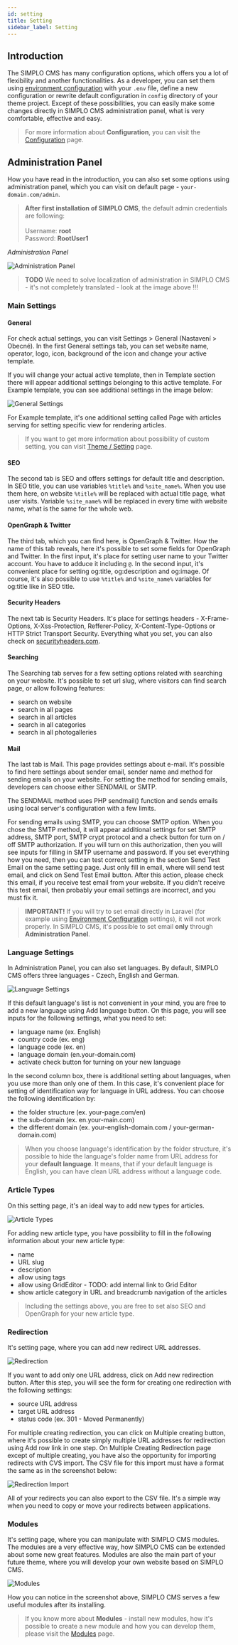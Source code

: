 ```yaml
---
id: setting
title: Setting
sidebar_label: Setting
---
```


## Introduction

The SIMPLO CMS has many configuration options, which offers you a lot of flexibility and another functionalities. 
As a developer, you can set them using [environment configuration](https://laravel.com/docs/5.8/configuration#environment-configuration) 
with your `.env` file, define a new configuration or rewrite default configuration in `config` directory of your theme project. 
Except of these possibilities, you can easily make some changes directly in SIMPLO CMS administration panel, what is very 
comfortable, effective and easy.

> For more information about **Configuration**, you can visit the [Configuration](getting-started/configuration.md) page.

## Administration Panel

How you have read in the introduction, you can also set some options using administration panel, which you can visit 
on default page - `your-domain.com/admin`.

> **After first installation of SIMPLO CMS**, the default admin credentials are following: <br><br>
Username: **root** <br>
Password: **RootUser1**

*Administration Panel*

![Administration Panel](../assets/images/administration.png "Administration Panel")

> **TODO** We need to solve localization of administration in SIMPLO CMS - it's not completely translated - look at the image above !!!

### Main Settings

#### General

For check actual settings, you can visit Settings > General (Nastavení > Obecné). In the first General settings tab, you can set website name, operator, logo, 
icon, background of the icon and change your active template.

If you will change your actual active template, then in Template section there will appear additional settings belonging to 
this active template. For Example template, you can see additional settings in the image below:

![General Settings](../assets/images/administration-general-settings.png "General Settings")

For Example template, it's one additional setting called Page with articles serving for setting specific view for rendering 
articles.

> If you want to get more information about possibility of custom setting, you can visit [Theme / Setting](../theme/setting.md) page.

#### SEO

The second tab is SEO and offers settings for default title and description. In SEO title, you can use variables `%title%` and
`%site_name%`. When you use them here, on website `%title%` will be replaced with actual title page, what user visits. Variable
`%site_name%` will be replaced in every time with website name, what is the same for the whole web.

#### OpenGraph & Twitter

The third tab, which you can find here, is OpenGraph & Twitter. How the name of this tab reveals, here it's possible to set some fields 
for OpenGraph and Twitter. In the first input, it's place for setting user name to your Twitter account. You have to adduce it including
`@`. In the second input, it's convenient place for setting og:title, og:description and og:image. Of course, it's also possible to use
`%title%` and `%site_name%` variables for og:title like in SEO title.

#### Security Headers

The next tab is Security Headers. It's place for settings headers - X-Frame-Options, X-Xss-Protection, Refferer-Policy, 
X-Content-Type-Options or HTTP Strict Transport Security. Everything what you set, you can also check on 
[securityheaders.com](https://securityheaders.com/).

#### Searching

The Searching tab serves for a few setting options related with searching on your website. It's possible to set url slug, where
visitors can find search page, or allow following features:
- search on website
- search in all pages
- search in all articles
- search in all categories
- search in all photogalleries

#### Mail

The last tab is Mail. This page provides settings about e-mail. It's possible to find here settings about sender email, 
sender name and method for sending emails on your website. For setting the method for sending emails, developers can choose
either SENDMAIL or SMTP. 

The SENDMAIL method uses PHP sendmail() function and sends emails using local server's configuration
with a few limits. 

For sending emails using SMTP, you can choose SMTP option. When you chose the SMTP method, it will appear 
additional settings for set SMTP address, SMTP port, SMTP crypt protocol and a check button for turn on / off SMTP
authorization. If you will turn on this authorization, then you will see inputs for filling in SMTP username and password.
If you set everything how you need, then you can test correct setting in the section Send Test Email on the same setting page.
Just only fill in email, where will send test email, and click on Send Test Email button. After this action, please check
this email, if you receive test email from your website. If you didn't receive this test email, then probably your email
settings are incorrect, and you must fix it.

> **IMPORTANT!** If you will try to set email directly in Laravel (for example using [Environment Configuration](https://laravel.com/docs/5.8/configuration#environment-configuration) settings),
it will not work properly. In SIMPLO CMS, it's possible to set email **only** through **Administration Panel**.

### Language Settings

In Administration Panel, you can also set languages. By default, SIMPLO CMS offers three languages - Czech, English and German.

![Language Settings](../assets/images/administration-language-settings.png "Language Settings")

If this default language's list is not convenient in your mind, you are free to add a new language using Add language button. On this
page, you will see inputs for the following settings, what you need to set:

- language name (ex. English)
- country code (ex. eng)
- language code (ex. en)
- language domain (en.your-domain.com)
- activate check button for turning on your new language

In the second column box, there is additional setting about languages, when you use more than only one of them. In this case,
it's convenient place for setting of identification way for language in URL address. You can choose the following identification by:

- the folder structure (ex. your-page.com/en)
- the sub-domain (ex. en.your-main.com)
- the different domain (ex. your-english-domain.com / your-german-domain.com)

> When you choose language's identification by the folder structure, it's possible to hide the language's folder name from URL address
for your **default language**. It means, that if your default language is English, you can have clean URL address without a language code.

### Article Types

On this setting page, it's an ideal way to add new types for articles.

![Article Types](../assets/images/administration-article-types.png "Article Types")

For adding new article type, you have possibility to fill in the following information about your new article type:

- name 
- URL slug
- description
- allow using tags
- allow using GridEditor - TODO: add internal link to Grid Editor
- show article category in URL and breadcrumb navigation of the articles

> Including the settings above, you are free to set also SEO and OpenGraph for your new article type.

### Redirection

It's setting page, where you can add new redirect URL addresses.

![Redirection](../assets/images/administration-redirect.png "Redirection")
 
If you want to add only one URL address, click on Add new redirection button. After this step, you will see the form for 
creating one redirection with the following settings:

- source URL address
- target URL address
- status code (ex. 301 - Moved Permanently)

For multiple creating redirection, you can click on Multiple creating button, where it's possible to create simply
multiple URL addresses for redirection using Add row link in one step. On Multiple Creating Redirection page except of 
multiple creating, you have also the opportunity for importing redirects with CVS import. The CSV file for this import must have
a format the same as in the screenshot below:

![Redirection Import](../assets/images/administration-redirect-import.png "Redirection Import")

All of your redirects you can also export to the CSV file. It's a simple way when you need to copy or move your redirects between
applications.

### Modules

It's setting page, where you can manipulate with SIMPLO CMS modules. The modules are a very effective way, how SIMPLO CMS
can be extended about some new great features. Modules are also the main part of your future theme, where you will develop your
own website based on SIMPLO CMS.

![Modules](../assets/images/administration-modules.png "Modules")

How you can notice in the screenshot above, SIMPLO CMS serves a few useful modules after its installing.

> If you know more about **Modules** - install new modules, how it's possible to create a new module and how you can develop them, please
visit the [Modules](modules/general.md) page.
